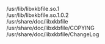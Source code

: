 /usr/lib/libxkbfile.so.1  
/usr/lib/libxkbfile.so.1.0.2  
/usr/share/doc/libxkbfile  
/usr/share/doc/libxkbfile/COPYING  
/usr/share/doc/libxkbfile/ChangeLog  
